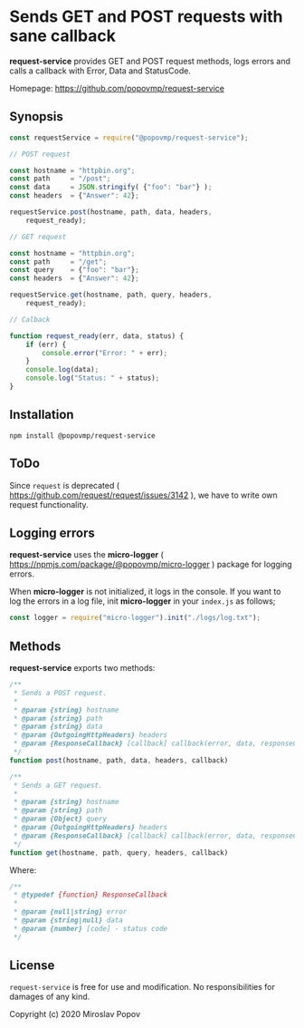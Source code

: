 # Sends GET and POST requests with sane callback

**request-service** provides GET and POST request methods, logs errors and calls a callback with Error, Data and StatusCode.  

Homepage: https://github.com/popovmp/request-service

## Synopsis

```javascript
const requestService = require("@popovmp/request-service");

// POST request

const hostname = "httpbin.org";
const path     = "/post";
const data     = JSON.stringify( {"foo": "bar"} );
const headers  = {"Answer": 42};

requestService.post(hostname, path, data, headers,
    request_ready);

// GET request

const hostname = "httpbin.org";
const path     = "/get";
const query    = {"foo": "bar"};
const headers  = {"Answer": 42};

requestService.get(hostname, path, query, headers,
    request_ready);

// Calback

function request_ready(err, data, status) {
    if (err) {
        console.error("Error: " + err);
    }
    console.log(data);
    console.log("Status: " + status);
}
````

## Installation

```
npm install @popovmp/request-service
```

## ToDo

Since `request` is deprecated ( https://github.com/request/request/issues/3142 ),
we have to write own request functionality.

## Logging errors

**request-service** uses the **micro-logger** ( https://npmjs.com/package/@popovmp/micro-logger ) package for logging errors.

When **micro-logger** is not initialized, it logs in the console.
If you want to log the errors in a log file, init **micro-logger** in your `index.js` as follows;

```javascript
const logger = require("micro-logger").init("./logs/log.txt");
```

## Methods

**request-service** exports two methods:

```javascript
/**
 * Sends a POST request.
 *
 * @param {string} hostname
 * @param {string} path
 * @param {string} data
 * @param {OutgoingHttpHeaders} headers
 * @param {ResponseCallback} [callback] callback(error, data, responseCode)
 */
function post(hostname, path, data, headers, callback)
````

```javascript
/**
 * Sends a GET request.
 *
 * @param {string} hostname
 * @param {string} path
 * @param {Object} query
 * @param {OutgoingHttpHeaders} headers
 * @param {ResponseCallback} [callback] callback(error, data, responseCode)
 */
function get(hostname, path, query, headers, callback)
````

Where:

```javascript
/**
 * @typedef {function} ResponseCallback
 *
 * @param {null|string} error
 * @param {string|null} data
 * @param {number} [code] - status code
 */
````

## License

`request-service` is free for use and modification. No responsibilities for damages of any kind.

Copyright (c) 2020 Miroslav Popov
